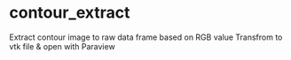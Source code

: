 # contour_extract
Extract contour image to raw data frame based on RGB value
Transfrom to vtk file & open with Paraview
